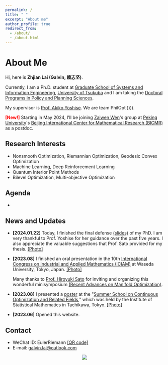 ```yaml
---
permalink: /
title: " "
excerpt: "About me"
author_profile: true
redirect_from: 
  - /about/
  - /about.html
---
```


# About Me


Hi, here is **Zhjian Lai (Galvin, 赖志坚)**. 

Currently, I am a Ph.D. student at [Graduate School of Systems and Information Engineering](https://www.sie.tsukuba.ac.jp/eng/), [University of Tsukuba](https://www.tsukuba.ac.jp/en/) and I am taking the [Doctoral Programs in Policy and Planning Sciences](https://www.sk.tsukuba.ac.jp/PPS/en/). 

My supervisor is [Prof. Akiko Yoshise](https://infoshako.sk.tsukuba.ac.jp/~yoshise/). We are team PhilOpt )))). 

**<span style="color:red">[New!]</span>** Starting in May 2024, I'll be joining [Zaiwen Wen](http://faculty.bicmr.pku.edu.cn/~wenzw/)'s group at [Peking University](https://www.pku.edu.cn/)'s [Beijing International Center for Mathematical Research (BICMR)](https://bicmr.pku.edu.cn/) as a postdoc.


## Research Interests

- Nonsmooth Optimization, Riemannian Optimization, Geodesic Convex Optimization
- Machine Learning, Deep Reinforcement Learning
- Quantum Interior Point Methods
- Bilevel Optimization, Multi-objective Optimization

## Agenda

 - 


## News and Updates

- **[2024.01.22]** Today, I finished the final defense [(slides)](https://galvinlai.github.io/files/slides/2024_01_22_PhD_FinalDefense.pdf) of my PhD. I am very thankful to Prof. Yoshise for her guidance over the past five years. I also appreciate the valuable suggestions that Prof. Sato provided for my thesis. [[Photo]](https://galvinlai.github.io/images/sato_yoshise_lai_2024-01-22.jpg)

- **[2023.08]** I finished an oral presentation in the 10th [International Congress on Industrial and Applied Mathematics (ICIAM)](https://iciam2023.org/) at Waseda University, Tokyo, Japan. [[Photo]](https://galvinlai.github.io/images/ICIAM2023.jpg)

  Many thanks to [Prof. Hiroyuki Sato](https://sites.google.com/site/hiroyukisatoeng/home) for inviting and organizing this wonderful minisymposium [(Recent Advances on Manifold Optimization)](https://iciam2023.org/registered_data?id=01064).

- **[2023.08]** I presented a [poster](https://galvinlai.github.io/talks/) at the "[Summer School on Continuous Optimization and Related Fields](https://www.ism.ac.jp/~mirai/sscoke/2023/)," which was held by the Institute of Statistical Mathematics in Tachikawa, Tokyo. [[Photo]](https://galvinlai.github.io/images/2023-08-11-sscoke-group-photo-b.jpg)

- **[2023.06]** Opened this website.

## Contact

 - WeChat ID: EulerRiemann [[QR code]](https://galvinlai.github.io/images/qr_code_300.jpg)
 - E-mail: galvin.lai@outlook.com

<center>
<a href='https://clustrmaps.com/site/1bv2n'  title='Visit tracker'><img src='//clustrmaps.com/map_v2.png?cl=ffffff&w=300&t=tt&d=J6_1YGeLg-J7t5ToGOrm1lj_HeE4j7CR-SSuDJOBqso'/></a>
</center>
